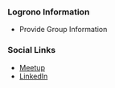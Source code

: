 ### Logrono Information
* Provide Group Information

### Social Links
* [Meetup](https://www.meetup.com/owasp-logrono-chapter/)
* [LinkedIn](https://www.linkedin.com/company/owasp-logrono/)
  

